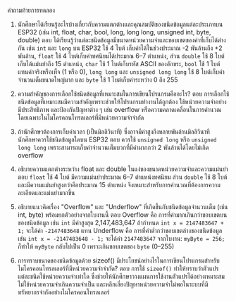 คำถามท้ายการทดลอง

1. นักศึกษาได้เรียนรู้อะไรบ้างเกี่ยวกับความแตกต่างและคุณสมบัติของชนิดข้อมูลแต่ละประเภทบน ESP32 (เช่น int, float, char, bool, long, long long, unsigned int, byte, double)
ตอบ     ได้เรียนรู้ว่าแต่ละชนิดข้อมูลมีขนาดหน่วยความจำและขอบเขตของค่าที่เก็บได้ต่างกัน เช่น `int` และ `long` บน ESP32 ใช้ 4 ไบต์ 
เก็บค่าได้ในช่วงประมาณ -2 พันล้านถึง +2 พันล้าน, `float` ใช้ 4 ไบต์เก็บค่าทศนิยมได้ประมาณ 6–7 ตำแหน่ง, ส่วน `double` ใช้ 8 ไบต์
เก็บได้แม่นยำถึง 15 ตำแหน่ง, `char` ใช้ 1 ไบต์เก็บรหัส ASCII ของอักขระ, `bool` ใช้ 1 ไบต์แทนค่าจริงหรือเท็จ (1 หรือ 0),
`long long` และ `unsigned long long` ใช้ 8 ไบต์เก็บค่าจำนวนเต็มขนาดใหญ่มาก และ `byte` ใช้ 1 ไบต์เก็บค่าระหว่าง 0 ถึง 255

2. ความสำคัญของการเลือกใช้ชนิดข้อมูลที่เหมาะสมในการเขียนโปรแกรมคืออะไร?
ตอบ     การเลือกใช้ชนิดข้อมูลที่เหมาะสมมีความสำคัญเพราะช่วยให้โปรแกรมทำงานได้ถูกต้อง ใช้หน่วยความจำอย่างมีประสิทธิภาพ 
และป้องกันปัญหาต่าง ๆ เช่น overflow หรือความคลาดเคลื่อนในการคำนวณ โดยเฉพาะในไมโครคอนโทรลเลอร์ที่มีหน่วยความจำจำกัด

3. ถ้านักศึกษาต้องการเก็บค่าเวลา (เป็นมิลลิวินาที) ซึ่งอาจมีค่าสูงถึงหลายพันล้านมิลลิวินาที นักศึกษาควรใช้ชนิดข้อมูลใดบน ESP32
ตอบ     ควรใช้ `unsigned long` หรือ `unsigned long long` เพราะสามารถเก็บค่าจำนวนเต็มบวกที่มีค่ามากกว่า 2 พันล้านได้โดยไม่เกิด overflow

4. อธิบายความแตกต่างระหว่าง float และ double ในแง่ของขนาดหน่วยความจำและความแม่นยำ
ตอบ     `float` ใช้ 4 ไบต์ มีความแม่นยำประมาณ 6–7 ตำแหน่งทศนิยม ส่วน `double` ใช้ 8 ไบต์และมีความแม่นยำสูงกว่าคือประมาณ 15 ตำแหน่ง 
จึงเหมาะสำหรับการคำนวณที่ต้องการความละเอียดและแม่นยำมากขึ้น

5. อธิบายแนวคิดเรื่อง "Overflow" และ "Underflow" ที่เกิดขึ้นกับชนิดข้อมูลจำนวนเต็ม (เช่น int, byte) พร้อมยกตัวอย่างจากใบงานนี้
ตอบ       Overflow คือ การที่ค่ามากเกินกว่าขอบเขตบนของชนิดข้อมูล เช่น `int` มีค่าสูงสุด 2,147,483,647 ถ้ากำหนด `int x = 2147483647 + 1;` 
จะได้ค่า `-2147483648` แทน
          Underflow คือ การที่ค่าต่ำกว่าขอบเขตล่างของชนิดข้อมูล เช่น `int x = -2147483648 - 1;` จะได้ค่า `2147483647`
  จากใบงาน: `myByte = 256;` ก็ทำให้ `myByte` กลับไปเป็น 0 เพราะเกินขอบเขตของ `byte` (0–255)

6. การทราบขนาดของชนิดข้อมูลด้วย sizeof() มีประโยชน์อย่างไรในการเขียนโปรแกรมสำหรับไมโครคอนโทรลเลอร์ที่มีหน่วยความจำจำกัด?
ตอบ       การใช้ `sizeof()` ทำให้ทราบว่าตัวแปรแต่ละชนิดใช้หน่วยความจำเท่าใด ซึ่งช่วยให้นักศึกษาวางแผนการใช้งานตัวแปรได้อย่างเหมาะสม 
ไม่ใช้หน่วยความจำเกินความจำเป็น และหลีกเลี่ยงปัญหาหน่วยความจำไม่พอในระบบที่มีทรัพยากรจำกัดอย่างไมโครคอนโทรลเลอร์

